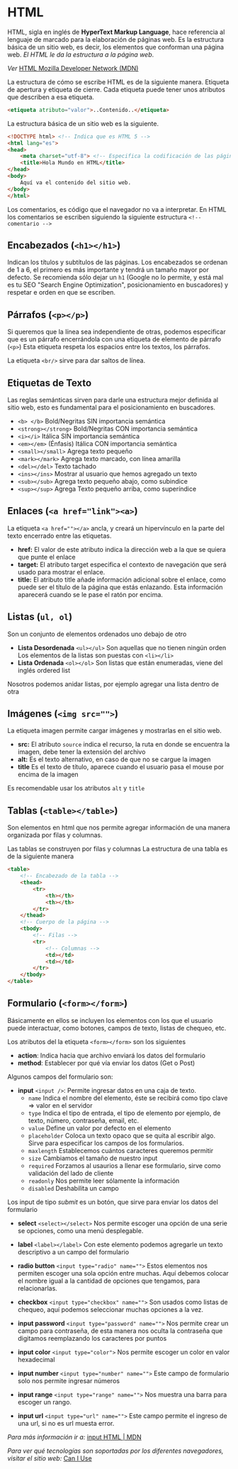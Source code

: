 # HTML

HTML, sigla en inglés de **HyperText Markup Language**, hace referencia al lenguaje de marcado para la elaboración de páginas web.
Es la estructura básica de un sitio web, es decir, los elementos que conforman una página web. *El HTML le da la estructura a la página web*.

*Ver* [HTML Mozilla Developer Network (MDN)](https://developer.mozilla.org/es/docs/Web/HTML)

La estructura de cómo se escribe HTML es de la siguiente manera. Etiqueta de apertura y etiqueta de cierre. 
Cada etiqueta puede tener unos atributos que describen a esa etiqueta.
```html
<etiqueta atributo="valor">..Contenido..</etiqueta>
```

La estructura básica de un sitio web es la siguiente.

```html 
<!DOCTYPE html> <!-- Indica que es HTML 5 -->
<html lang="es">
<head>
	<meta charset="utf-8"> <!-- Especifica la codificación de las páginas web -->
	<title>Hola Mundo en HTML</title>
</head>
<body>
	Aquí va el contenido del sitio web.
</body>
</html>
```

Los comentarios, es código que el navegador no va a interpretar. En HTML los comentarios se escriben siguiendo la siguiente estructura `<!-- comentario -->`


## Encabezados (`<h1></h1>`)
Indican los títulos y subtítulos de las páginas.
Los encabezados se ordenan de 1 a 6, el primero es más importante y tendrá un tamaño mayor por defecto. Se recomienda sólo dejar un `h1` (Google no lo permite, y está mal es tu SEO "Search Engine Optimization", posicionamiento en buscadores) y respetar e orden en que se escriben.

## Párrafos (`<p></p>`)
Si queremos que la línea sea independiente de otras, podemos especificar que es un párrafo encerrándola con una etiqueta de elemento de párrafo (`<p>`)
Esta etiqueta respeta los espacios entre los textos, los párrafos.

La etiqueta `<br/>` sirve para dar saltos de línea.

## Etiquetas de Texto
Las reglas semánticas sirven para darle una estructura mejor definida al sitio web, esto es fundamental para el posicionamiento en buscadores.
- `<b> </b>` Bold/Negritas SIN importancia semántica
- `<strong></strong>` Bold/Negritas CON importancia semántica
- `<i></i>` Itálica SIN importancia semántica
- `<em></em>` (Énfasis) Itálica CON importancia semántica
- `<small></small>` Agrega texto pequeño
- `<mark></mark>` Agrega texto marcado, con línea amarilla
- `<del></del>` Texto tachado
- `<ins></ins>` Mostrar al usuario que hemos agregado un texto
- `<sub></sub>` Agrega texto pequeño abajo, como subindice
- `<sup></sup>` Agrega Texto pequeño arriba, como superíndice

## Enlaces (`<a href="link"><a>`)
La etiqueta `<a href=""></a>` ancla, y creará un hipervínculo en la parte del texto encerrado entre las etiquetas.
- **href:** El valor de este atributo indica la dirección web a la que se quiera que punte el enlace
- **target:** El atributo target especifica el contexto de navegación que será usado para mostrar el enlace. 
- **title:** El atributo title añade información adicional sobre el enlace, como puede ser el título de la página que estás enlazando. Esta información aparecerá cuando se le pase el ratón por encima.

## Listas (`ul, ol`)
Son un conjunto de elementos ordenados uno debajo de otro 
- **Lista Desordenada**  `<ul></ul>` Son aquellas que no tienen ningún orden
Los elementos de la listas son puestas con `<li></li>`
- **Lista Ordenada** `<ol></ol>` Son listas que están enumeradas, viene del inglés ordered list

Nosotros podemos anidar listas, por ejemplo agregar una lista dentro de otra

## Imágenes (`<img src="">`)
La etiqueta imagen permite cargar imágenes y mostrarlas en el sitio web.
- **src:** El atributo `source` indica el recurso, la ruta en donde se encuentra la imagen, debe tener la extensión del archivo
- **alt:** Es el texto alternativo, en caso de que no se cargue la imagen
- **title** Es el texto de título, aparece cuando el usuario pasa el mouse por encima de la imagen

Es recomendable usar los atributos `alt` y `title`

## Tablas (`<table></table>`)
Son elementos en html que nos permite agregar información de una manera organizada por filas y columnas.

Las tablas se construyen por filas y columnas
La estructura de una tabla es de la siguiente manera
```html
<table>
	<!-- Encabezado de la tabla -->
	<thead>
		<tr>
			<th></th>
			<th></th>
		</tr>
	</thead>
	<!-- Cuerpo de la página -->
	<tbody>
		<!-- Filas -->
		<tr>
			<!-- Columnas -->
			<td></td>
			<td></td>
		</tr>
	</tbody>
</table>
```

## Formulario (`<form></form>`)
Básicamente en ellos se incluyen los elementos con los que el usuario puede interactuar, como botones, campos de texto, listas de chequeo, etc.

Los atributos del la etiqueta `<form></form>` son los siguientes 
- **action**: Indica hacia que archivo enviará los datos del formulario
- **method**: Establecer por qué vía enviar los datos (Get o Post)

Algunos campos del formulario son:
- **input** `<input />`: Permite ingresar datos en una caja de texto.
	* `name` Indica el nombre del elemento, éste se recibirá como tipo clave => valor en el servidor 
	* `type` Indica el tipo de entrada, el tipo de elemento por ejemplo, de texto, número, contraseña, email, etc.
	* `value` Define un valor por defecto en el elemento 
	* `placeholder` Coloca un texto opaco que se quita al escribir algo. Sirve para especificar los campos de los formularios.
	* `maxlength` Establecemos cuántos caracteres queremos permitir
	* `size` Cambiamos el tamaño de nuestro input
	* `required` Forzamos al usaurios a llenar ese formulario, sirve como validación del lado de cliente
	* `readonly` Nos permite leer sólamente la información
	* `disabled` Deshabilita un campo


Los input de tipo *submit* es un botón, que sirve para enviar los datos del formulario

- **select** `<select></select>` Nos permite escoger una opción de una serie se opciones, como una menú desplegable.

- **label** `<label></label>` Con este elemento podemos agregarle un texto descriptivo a un campo del formulario

- **radio button** `<input type="radio" name="">` Estos elementos nos permiten escoger una sola opción entre muchas. Aquí debemos colocar el nombre igual a la cantidad de opciones que tengamos, para relacionarlas.

- **checkbox** `<input type="checkbox" name="">` Son usados como listas de chequeo, aquí podemos seleccionar muchas opciones a la vez.

- **input password** `<input type="password" name="">` Nos permite crear un campo para contraseña, de esta manera nos oculta la contraseña que digitamos reemplazando los caracteres por puntos

- **input color** `<input type="color">` Nos permite escoger un color en valor hexadecimal

- **input number** `<input type="number" name="">` Este campo de formulario solo nos permite ingresar números 

- **input range** `<input type="range" name="">` Nos muestra una barra para escoger un rango.

- **input url** `<input type="url" name="">` Este campo permite el ingreso de una url, si no es url muesta error.


*Para más información ir a:* [input HTML | MDN](https://developer.mozilla.org/es/docs/Web/HTML/Elemento/input) 

*Para ver qué tecnologías son soportadas por los diferentes navegadores, visitar el sitio web:* [Can I Use](https://caniuse.com)
